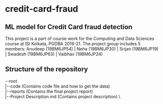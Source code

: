 # credit-card-fraud
## ML model for Credit Card fraud detection
This project is a part of course work for the Computing and Data Sciences course at ISI Kolkata, PGDBA 2019-21. The project group includes 5 members:
Anudeep (19BM6JP54) | Neha (19BM6JP30) | Srijan (19BM6JP19) | Swadesh (19BM6JP63) | Vaibhav (19BM6JP24)

## Structure of the repository
--root \
    |--code  (Contains code file and how to get the data) \
    |--reports (Contains the final project report) \
    |--Project Description.md (Contains project description) \
